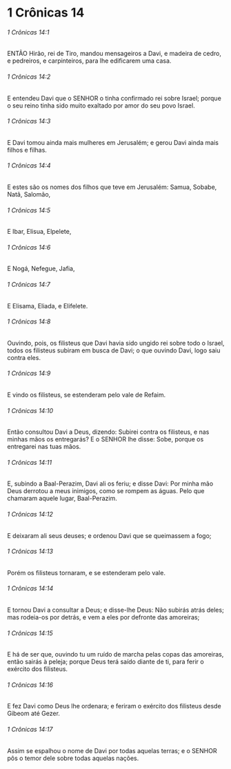# 1 Crônicas 14

###### 1 Crônicas 14:1

ENTÃO Hirão, rei de Tiro, mandou mensageiros a Davi, e madeira de cedro, e pedreiros, e carpinteiros, para lhe edificarem uma casa.

###### 1 Crônicas 14:2

E entendeu Davi que o SENHOR o tinha confirmado rei sobre Israel; porque o seu reino tinha sido muito exaltado por amor do seu povo Israel.

###### 1 Crônicas 14:3

E Davi tomou ainda mais mulheres em Jerusalém; e gerou Davi ainda mais filhos e filhas.

###### 1 Crônicas 14:4

E estes são os nomes dos filhos que teve em Jerusalém: Samua, Sobabe, Natã, Salomão,

###### 1 Crônicas 14:5

E Ibar, Elisua, Elpelete,

###### 1 Crônicas 14:6

E Nogá, Nefegue, Jafia,

###### 1 Crônicas 14:7

E Elisama, Eliada, e Elifelete.

###### 1 Crônicas 14:8

Ouvindo, pois, os filisteus que Davi havia sido ungido rei sobre todo o Israel, todos os filisteus subiram em busca de Davi; o que ouvindo Davi, logo saiu contra eles.

###### 1 Crônicas 14:9

E vindo os filisteus, se estenderam pelo vale de Refaim.

###### 1 Crônicas 14:10

Então consultou Davi a Deus, dizendo: Subirei contra os filisteus, e nas minhas mãos os entregarás? E o SENHOR lhe disse: Sobe, porque os entregarei nas tuas mãos.

###### 1 Crônicas 14:11

E, subindo a Baal-Perazim, Davi ali os feriu; e disse Davi: Por minha mão Deus derrotou a meus inimigos, como se rompem as águas. Pelo que chamaram aquele lugar, Baal-Perazim.

###### 1 Crônicas 14:12

E deixaram ali seus deuses; e ordenou Davi que se queimassem a fogo;

###### 1 Crônicas 14:13

Porém os filisteus tornaram, e se estenderam pelo vale.

###### 1 Crônicas 14:14

E tornou Davi a consultar a Deus; e disse-lhe Deus: Não subirás atrás deles; mas rodeia-os por detrás, e vem a eles por defronte das amoreiras;

###### 1 Crônicas 14:15

E há de ser que, ouvindo tu um ruído de marcha pelas copas das amoreiras, então sairás à peleja; porque Deus terá saído diante de ti, para ferir o exército dos filisteus.

###### 1 Crônicas 14:16

E fez Davi como Deus lhe ordenara; e feriram o exército dos filisteus desde Gibeom até Gezer.

###### 1 Crônicas 14:17

Assim se espalhou o nome de Davi por todas aquelas terras; e o SENHOR pôs o temor dele sobre todas aquelas nações.

